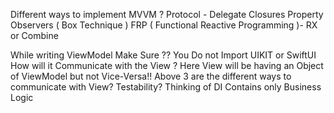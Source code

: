 Different ways to implement MVVM ?
Protocol - Delegate
Closures
Property Observers ( Box Technique )
FRP ( Functional Reactive Programming )- RX or Combine


While writing ViewModel Make Sure ??
You Do not Import UIKIT or SwiftUI
How will it Communicate with the View ?
Here View will be having an Object of ViewModel but not Vice-Versa!!
Above 3 are the different ways to communicate with View?
Testability? Thinking of DI
Contains only Business Logic 
